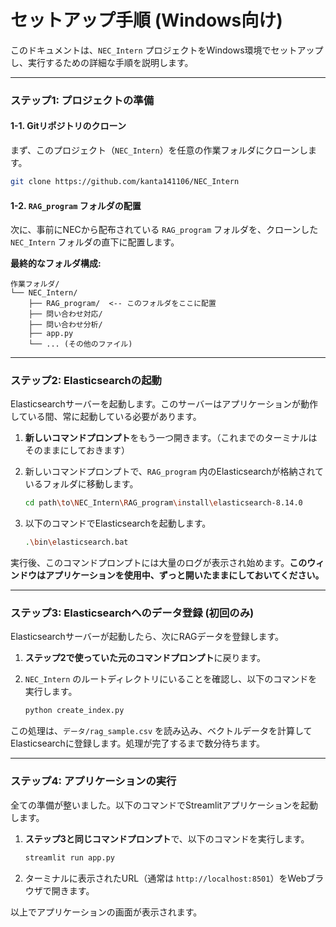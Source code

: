 # セットアップ手順 (Windows向け)

このドキュメントは、`NEC_Intern` プロジェクトをWindows環境でセットアップし、実行するための詳細な手順を説明します。

---

### ステップ1: プロジェクトの準備

#### 1-1. Gitリポジトリのクローン

まず、このプロジェクト（`NEC_Intern`）を任意の作業フォルダにクローンします。

```bash
git clone https://github.com/kanta141106/NEC_Intern
```

#### 1-2. `RAG_program` フォルダの配置

次に、事前にNECから配布されている `RAG_program` フォルダを、クローンした `NEC_Intern` フォルダの直下に配置します。

**最終的なフォルダ構成:**
```
作業フォルダ/
└── NEC_Intern/
    ├── RAG_program/  <-- このフォルダをここに配置
    ├── 問い合わせ対応/
    ├── 問い合わせ分析/
    ├── app.py
    └── ... (その他のファイル)
```

---

### ステップ2: Elasticsearchの起動

Elasticsearchサーバーを起動します。このサーバーはアプリケーションが動作している間、常に起動している必要があります。

1.  **新しいコマンドプロンプト**をもう一つ開きます。（これまでのターミナルはそのままにしておきます）

2.  新しいコマンドプロンプトで、`RAG_program` 内のElasticsearchが格納されているフォルダに移動します。
    ```bash
    cd path\to\NEC_Intern\RAG_program\install\elasticsearch-8.14.0
    ```

3.  以下のコマンドでElasticsearchを起動します。
    ```bash
    .\bin\elasticsearch.bat
    ```

実行後、このコマンドプロンプトには大量のログが表示され始めます。**このウィンドウはアプリケーションを使用中、ずっと開いたままにしておいてください。**

---

### ステップ3: Elasticsearchへのデータ登録 (初回のみ)

Elasticsearchサーバーが起動したら、次にRAGデータを登録します。

1.  **ステップ2で使っていた元のコマンドプロンプト**に戻ります。

2.  `NEC_Intern` のルートディレクトリにいることを確認し、以下のコマンドを実行します。
    ```bash
    python create_index.py
    ```
この処理は、`データ/rag_sample.csv` を読み込み、ベクトルデータを計算してElasticsearchに登録します。処理が完了するまで数分待ちます。

---

### ステップ4: アプリケーションの実行

全ての準備が整いました。以下のコマンドでStreamlitアプリケーションを起動します。

1.  **ステップ3と同じコマンドプロンプト**で、以下のコマンドを実行します。
    ```bash
    streamlit run app.py
    ```
2.  ターミナルに表示されたURL（通常は `http://localhost:8501`）をWebブラウザで開きます。

以上でアプリケーションの画面が表示されます。